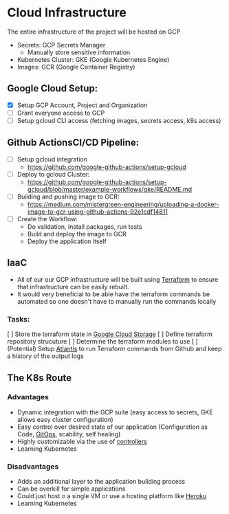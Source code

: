 # Cloud Infrastructure

The entire infrastructure of the project will be hosted on GCP

- Secrets: GCP Secrets Manager
  - Manually store sensitive information
- Kubernetes Cluster: GKE (Google Kubernetes Engine)
- Images: GCR (Google Container Registry)

## Google Cloud Setup:

- [x] Setup GCP Account, Project and Organization
- [ ] Grant everyone access to GCP
- [ ] Setup gcloud CLI access (fetching images, secrets access, k8s access)

## Github ActionsCI/CD Pipeline:

- [ ] Setup gcloud integration
  - https://github.com/google-github-actions/setup-gcloud
- [ ] Deploy to gcloud Cluster:
  - https://github.com/google-github-actions/setup-gcloud/blob/master/example-workflows/gke/README.md
- [ ] Building and pushing image to GCR:
  - https://medium.com/mistergreen-engineering/uploading-a-docker-image-to-gcr-using-github-actions-92e1cdf14811
- [ ] Create the Workflow:
  - Do validation, install packages, run tests
  - Build and deploy the image to GCR
  - Deploy the application itself

## IaaC

- All of our our GCP infrastructure will be built using [Terraform](https://www.terraform.io/) to ensure that infrastructure can be easily rebuilt.
- It would very beneficial to be able have the terraform commands be automated so one doesn't have to manually run the commands locally

### Tasks:

[ ] Store the terraform state in [Google Cloud Storage](https://cloud.google.com/storage)
[ ] Define terraform repository strucuture
[ ] Determine the terraform modules to use
[ ] (Potential) Setup [Atlantis](https://www.runatlantis.io/) to run Terraform commands from Github and keep a history of the output logs

## The K8s Route

### Advantages

- Dynamic integration with the GCP suite (easy access to secrets, GKE allows easy cluster configuration)
- Easy control over desired state of our application (Configuration as Code, [GitOps](https://www.weave.works/technologies/gitops/), scability, self healing)
- Highly customizable via the use of [controllers](https://kubernetes.io/docs/concepts/architecture/controller/)
- Learning Kubernetes

### Disadvantages

- Adds an additional layer to the application building process
- Can be overkill for simple applications
- Could just host o a single VM or use a hosting platform like [Heroku](https://www.heroku.com/)
- Learning Kubernetes
